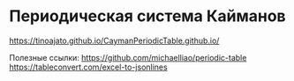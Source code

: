 # Периодическая система Кайманов
https://tinoajato.github.io/CaymanPeriodicTable.github.io/

Полезные ссылки:
https://github.com/michaelliao/periodic-table
https://tableconvert.com/excel-to-jsonlines